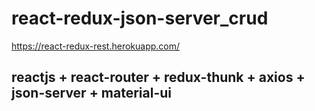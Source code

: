 # react-redux-json-server_crud

https://react-redux-rest.herokuapp.com/

## **reactjs + react-router + redux-thunk + axios + json-server + material-ui**
